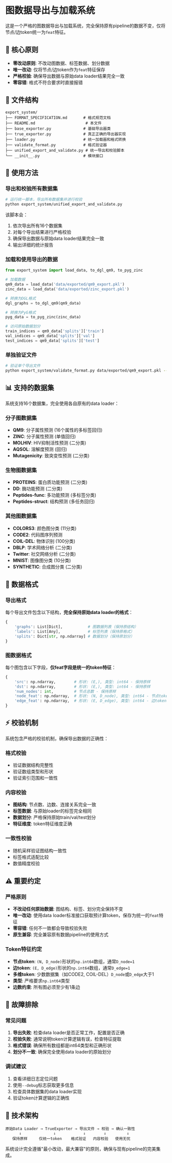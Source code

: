 # 图数据导出与加载系统

这是一个严格的图数据导出与加载系统，完全保持原有pipeline的数据不变，仅将节点/边token统一为`feat`特征。

## 🎯 核心原则

- **零改动原则**: 不改动图数据、标签数据、划分数据
- **唯一改动**: 仅将节点/边token作为`feat`特征保存
- **严格校验**: 确保导出数据与原始data loader结果完全一致
- **零容错**: 格式不符合要求时直接报错

## 📁 文件结构

```
export_system/
├── FORMAT_SPECIFICATION.md       # 格式规范文档
├── README.md                      # 本文件
├── base_exporter.py              # 基础导出器类
├── true_exporter.py              # 真正正确的导出器实现
├── loader.py                     # 统一加载器和格式转换
├── validate_format.py            # 格式验证器
├── unified_export_and_validate.py # 统一导出和校验脚本
└── __init__.py                   # 模块接口
```

## 🚀 使用方法

### 导出和校验所有数据集

```bash
# 运行统一脚本，导出所有数据集并进行校验
python export_system/unified_export_and_validate.py
```

该脚本会：
1. 依次导出所有16个数据集
2. 对每个导出结果进行严格校验
3. 确保导出数据与原始data loader结果完全一致
4. 输出详细的统计报告

### 加载和使用导出的数据

```python
from export_system import load_data, to_dgl_qm9, to_pyg_zinc

# 加载数据
qm9_data = load_data('data/exported/qm9_export.pkl')
zinc_data = load_data('data/exported/zinc_export.pkl')

# 转换为DGL格式
dgl_graphs = to_dgl_qm9(qm9_data)

# 转换为PyG格式  
pyg_data = to_pyg_zinc(zinc_data)

# 访问原始数据划分
train_indices = qm9_data['splits']['train']
val_indices = qm9_data['splits']['val']
test_indices = qm9_data['splits']['test']
```

### 单独验证文件

```bash
# 验证单个导出文件
python export_system/validate_format.py data/exported/qm9_export.pkl --strict
```

## 📊 支持的数据集

系统支持16个数据集，完全使用各自原有的data loader：

### 分子图数据集
- **QM9**: 分子属性预测 (16个属性的多标签回归)
- **ZINC**: 分子属性预测 (单值回归)  
- **MOLHIV**: HIV抑制活性预测 (二分类)
- **AQSOL**: 溶解度预测 (回归)
- **Mutagenicity**: 致突变性预测 (二分类)

### 生物图数据集
- **PROTEINS**: 蛋白质功能预测 (二分类)
- **DD**: 酶功能预测 (二分类)
- **Peptides-func**: 多功能预测 (多标签分类)
- **Peptides-struct**: 结构预测 (多任务回归)

### 其他图数据集
- **COLORS3**: 颜色图分类 (11分类)
- **CODE2**: 代码图序列预测
- **COIL-DEL**: 物体识别 (100分类)
- **DBLP**: 学术网络分析 (二分类)
- **Twitter**: 社交网络分析 (二分类)
- **MNIST**: 图像图分类 (10分类)
- **SYNTHETIC**: 合成图分类 (二分类)

## 🔧 数据格式

### 导出格式
每个导出文件包含以下结构，**完全保持原始data loader的格式**：

```python
{
    'graphs': List[Dict],           # 图数据列表（保持原结构）
    'labels': List[Any],            # 标签列表（保持原格式）
    'splits': Dict[str, np.ndarray] # 数据划分（保持原划分）
}
```

### 图数据格式
每个图包含以下字段，**仅feat字段是统一的token特征**：

```python
{
    'src': np.ndarray,        # 形状: (E,), 类型: int64 - 保持原样
    'dst': np.ndarray,        # 形状: (E,), 类型: int64 - 保持原样 
    'num_nodes': int,         # 节点总数 - 保持原样
    'node_feat': np.ndarray,  # 形状: (N, D_node), 类型: int64 - 节点token特征
    'edge_feat': np.ndarray,  # 形状: (E, D_edge), 类型: int64 - 边token特征
}
```

## ⚡ 校验机制

系统包含严格的校验机制，确保导出数据的正确性：

### 格式校验
- 验证数据结构完整性
- 验证数组类型和形状
- 验证索引范围和一致性

### 内容校验  
- **图结构**: 节点数、边数、连接关系完全一致
- **标签数据**: 与原始loader的标签完全相同
- **数据划分**: 严格保持原始train/val/test划分
- **特征维度**: token特征维度正确

### 一致性校验
- 随机采样验证图结构一致性
- 标签格式适配比较
- 数值精度校验

## ⚠️ 重要约定

### 严格原则
- **不改动任何原始数据**: 图结构、标签、划分完全保持不变
- **唯一改动**: 使用data loader标准接口获取预计算token，保存为统一的`feat`特征
- **零容错**: 任何不一致都会导致校验失败
- **原生兼容**: 完全兼容原有数据pipeline的使用方式

### Token特征约定
- **节点token**: `(N, D_node)`形状的`np.int64`数组，通常`D_node=1`
- **边token**: `(E, D_edge)`形状的`np.int64`数组，通常`D_edge=1`
- **多维token**: 少数数据集（如CODE2, COIL-DEL）`D_node`或`D_edge`大于1
- **类型**: 严格要求`np.int64`类型
- **边数约束**: 所有图必须至少有1条边

## 🐛 故障排除

### 常见问题

1. **导出失败**: 检查data loader是否正常工作，配置是否正确
2. **校验失败**: 通常说明token计算逻辑有误，检查特征提取
3. **格式错误**: 确保所有数组都是int64类型和正确形状
4. **划分不一致**: 确保完全使用data loader的原始划分

### 调试建议

1. 查看详细日志定位问题  
2. 使用`--debug`标志获取更多信息
3. 检查具体数据集的data loader实现
4. 验证token计算逻辑的正确性

## 📄 技术架构

```
原始Data Loader → TrueExporter → 导出文件 → 校验 → 确认一致性
      ↓              ↓            ↓        ↓         ↓
   保持原样     仅统一token    格式验证   内容校验   使用无忧
```

系统设计完全遵循"最小改动，最大兼容"的原则，确保与现有pipeline的完美集成。